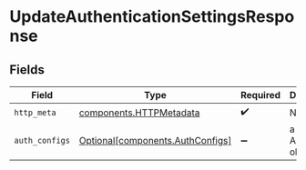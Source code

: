 # UpdateAuthenticationSettingsResponse


## Fields

| Field                                                                      | Type                                                                       | Required                                                                   | Description                                                                |
| -------------------------------------------------------------------------- | -------------------------------------------------------------------------- | -------------------------------------------------------------------------- | -------------------------------------------------------------------------- |
| `http_meta`                                                                | [components.HTTPMetadata](../../models/components/httpmetadata.md)         | :heavy_check_mark:                                                         | N/A                                                                        |
| `auth_configs`                                                             | [Optional[components.AuthConfigs]](../../models/components/authconfigs.md) | :heavy_minus_sign:                                                         | a list of AuthConfig objects                                               |